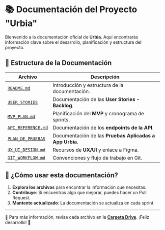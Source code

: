 # 📚 Documentación del Proyecto "Urbia"

Bienvenido a la documentación oficial de **Urbia**. Aquí encontrarás información clave sobre el desarrollo, planificación y estructura del proyecto.

## 📂 Estructura de la Documentación

| Archivo | Descripción |
|---------|------------|
| [`README.md`](https://github.com/No-Country-simulation/s21-19-t-webapp/blob/main/README.md) | Introducción y estructura de la documentación. |
| [`USER_STORIES`](https://docs.google.com/document/d/1QYpMNNTkodzCA1NQFGr-vWD-Dk9g27rwCXt_A9qPxb8/edit?usp=sharing) | Documentación de las **User Stories - Backlog**. |
| [`MVP_PLAN.md`](https://github.com/No-Country-simulation/s21-19-t-webapp/wiki/MVP-Plan) | Planificación del **MVP** y cronograma de sprints. |
| [`API_REFERENCE.md`](https://github.com/No-Country-simulation/s21-19-t-webapp/wiki/Documentaci%C3%B3n-de-la-API) | Documentación de los **endpoints de la API**. |
| [`PLAN_DE_PRUEBAS`](https://docs.google.com/document/d/1bVrNkWEaicMixDMYYhdaumh3ESZsF6y-/edit?usp=sharing&ouid=105679593414464607056&rtpof=true&sd=true) | Documentación de las **Pruebas Aplicadas a App Urbia**. |
| [`UX_UI_DESIGN.md`](https://github.com/No-Country-simulation/s21-19-t-webapp/wiki/UX-UI-Design-%E2%80%90-Urbia) | Recursos de **UX/UI** y enlace a Figma. |
| [`GIT_WORKFLOW.md`](https://github.com/No-Country-simulation/s21-19-t-webapp/wiki/GIT-Workflow-y-Convenci%C3%B3n-de-Commits) | Convenciones y flujo de trabajo en Git. |

## 🚀 ¿Cómo usar esta documentación?

1. **Explora los archivos** para encontrar la información que necesitas.
2. **Contribuye**: Si encuentras algo que mejorar, puedes hacer un Pull Request.
3. **Mantente actualizado**: La documentación se actualiza en cada sprint.

---
🔗 Para más información, revisa cada archivo en la **[Carpeta Drive](https://drive.google.com/drive/folders/1YTNDdEm4klyz4-dyUw4Bq6Y8OqVfII1V?usp=sharing)**. ¡Feliz desarrollo! 🚀
